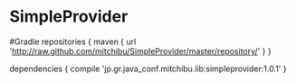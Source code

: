 # SimpleProvider

#Gradle
repositories {
    maven { url 'http://raw.github.com/mitchibu/SimpleProvider/master/repository/' }
}

dependencies {
    compile 'jp.gr.java_conf.mitchibu.lib:simpleprovider:1.0.1'
}
